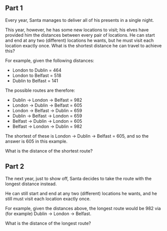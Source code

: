 ## Part 1

Every year, Santa manages to deliver all of his presents in a single night.

This year, however, he has some new locations to visit; his elves have provided
him the distances between every pair of locations.
He can start and end at any two (different) locations he wants, but he must
visit each location exactly once. What is the shortest distance he can travel
to achieve this?

For example, given the following distances:

- London to Dublin = 464
- London to Belfast = 518
- Dublin to Belfast = 141

The possible routes are therefore:

- Dublin -> London -> Belfast = 982
- London -> Dublin -> Belfast = 605
- London -> Belfast -> Dublin = 659
- Dublin -> Belfast -> London = 659
- Belfast -> Dublin -> London = 605
- Belfast -> London -> Dublin = 982

The shortest of these is London -> Dublin -> Belfast = 605, and so the answer
is 605 in this example.

What is the distance of the shortest route?

## Part 2

The next year, just to show off, Santa decides to take the route with
 the longest distance instead.

He can still start and end at any two (different) locations he wants,
 and he still must visit each location exactly once.

For example, given the distances above, the longest route would be 982
 via (for example) Dublin -> London -> Belfast.

What is the distance of the longest route?
